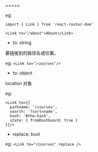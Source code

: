 

<Link>
=====

eg:

```
import { Link } from 'react-router-dom'

<Link to="/about">About</Link>

```

- to: string

要链接到的路径名或位置。

eg: `<Link to="/courses"/>`

- to: object

location 对象

eg:

```
<Link to={{
  pathname: '/courses',
  search: '?sort=name',
  hash: '#the-hash',
  state: { fromDashboard: true }
}}/>
```

- replace: bool

eg: `<Link to="/courses" replace />`

